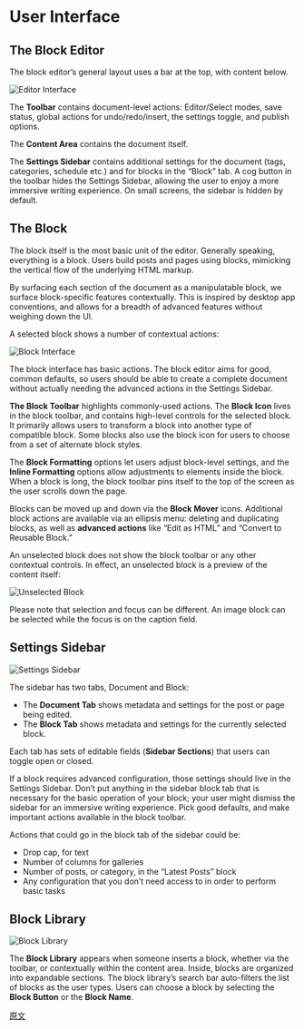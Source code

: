 <!-- 
# User Interface
 -->
# User Interface
<!-- 
## The Block Editor
 -->
## The Block Editor
<!-- 
The block editor’s general layout uses a bar at the top, with content below.
 -->
The block editor’s general layout uses a bar at the top, with content below.
<!-- 
![Editor Interface](https://cldup.com/VWA_jMcIRw-3000x3000.png)
 -->
![Editor Interface](https://cldup.com/VWA_jMcIRw-3000x3000.png)
<!-- 
The **Toolbar** contains document-level actions: Editor/Select modes, save status, global actions for undo/redo/insert, the settings toggle, and publish options.

The **Content Area** contains the document itself.

The **Settings Sidebar** contains additional settings for the document (tags, categories, schedule etc.) and for blocks in the “Block” tab. A cog button in the toolbar hides the Settings Sidebar, allowing the user to enjoy a more immersive writing experience. On small screens, the sidebar is hidden by default. 
 -->
The **Toolbar** contains document-level actions: Editor/Select modes, save status, global actions for undo/redo/insert, the settings toggle, and publish options.

The **Content Area** contains the document itself.

The **Settings Sidebar** contains additional settings for the document (tags, categories, schedule etc.) and for blocks in the “Block” tab. A cog button in the toolbar hides the Settings Sidebar, allowing the user to enjoy a more immersive writing experience. On small screens, the sidebar is hidden by default. 
<!-- 
## The Block
 -->
## The Block
<!-- 
The block itself is the most basic unit of the editor. Generally speaking, everything is a block. Users build posts and pages using blocks, mimicking the vertical flow of the underlying HTML markup. 
 -->
The block itself is the most basic unit of the editor. Generally speaking, everything is a block. Users build posts and pages using blocks, mimicking the vertical flow of the underlying HTML markup. 
<!-- 
By surfacing each section of the document as a manipulatable block, we surface block-specific features contextually. This is inspired by desktop app conventions, and allows for a breadth of advanced features without weighing down the UI. 
 -->
By surfacing each section of the document as a manipulatable block, we surface block-specific features contextually. This is inspired by desktop app conventions, and allows for a breadth of advanced features without weighing down the UI. 
<!-- 
A selected block shows a number of contextual actions:
 -->
A selected block shows a number of contextual actions:
<!-- 
![Block Interface](https://cldup.com/3tQqIncKPB-3000x3000.png)
 -->
![Block Interface](https://cldup.com/3tQqIncKPB-3000x3000.png)
<!-- 
The block interface has basic actions. The block editor aims for good, common defaults, so users should be able to create a complete document without actually needing the advanced actions in the Settings Sidebar.
 -->
The block interface has basic actions. The block editor aims for good, common defaults, so users should be able to create a complete document without actually needing the advanced actions in the Settings Sidebar.
<!-- 
**The Block Toolbar** highlights commonly-used actions. The **Block Icon** lives in the block toolbar, and contains high-level controls for the selected block. It primarily allows users to transform a block into another type of compatible block. Some blocks also use the block icon for users to choose from a set of alternate block styles.
 -->
**The Block Toolbar** highlights commonly-used actions. The **Block Icon** lives in the block toolbar, and contains high-level controls for the selected block. It primarily allows users to transform a block into another type of compatible block. Some blocks also use the block icon for users to choose from a set of alternate block styles.
<!-- 
The **Block Formatting** options let users adjust block-level settings, and the **Inline Formatting** options allow adjustments to elements inside the block. When a block is long, the block toolbar pins itself to the top of the screen as the user scrolls down the page.
 -->
The **Block Formatting** options let users adjust block-level settings, and the **Inline Formatting** options allow adjustments to elements inside the block. When a block is long, the block toolbar pins itself to the top of the screen as the user scrolls down the page.
<!-- 
Blocks can be moved up and down via the **Block Mover** icons. Additional block actions are available via an ellipsis menu: deleting and duplicating blocks, as well as **advanced actions** like “Edit as HTML” and “Convert to Reusable Block.”
 -->
Blocks can be moved up and down via the **Block Mover** icons. Additional block actions are available via an ellipsis menu: deleting and duplicating blocks, as well as **advanced actions** like “Edit as HTML” and “Convert to Reusable Block.”

<!-- 
An unselected block does not show the block toolbar or any other contextual controls. In effect, an unselected block is a preview of the content itself:
 -->
An unselected block does not show the block toolbar or any other contextual controls. In effect, an unselected block is a preview of the content itself:
<!-- 
![Unselected Block](https://cldup.com/DH9HZnEgwH-3000x3000.png)
 -->
![Unselected Block](https://cldup.com/DH9HZnEgwH-3000x3000.png)

<!-- 
Please note that selection and focus can be different. An image block can be selected while the focus is on the caption field.
 -->
Please note that selection and focus can be different. An image block can be selected while the focus is on the caption field.
<!-- 
## Settings Sidebar
 -->
## Settings Sidebar
<!-- 
![Settings Sidebar](https://cldup.com/iAqrn6Gc8o-3000x3000.png)
 -->
![Settings Sidebar](https://cldup.com/iAqrn6Gc8o-3000x3000.png)
<!-- 
The sidebar has two tabs, Document and Block:

- The **Document Tab** shows metadata and settings for the post or page being edited.
- The **Block Tab** shows metadata and settings for the currently selected block.
 -->
The sidebar has two tabs, Document and Block:

- The **Document Tab** shows metadata and settings for the post or page being edited.
- The **Block Tab** shows metadata and settings for the currently selected block.
<!-- 
Each tab has sets of editable fields (**Sidebar Sections**) that users can toggle open or closed. 
 -->
Each tab has sets of editable fields (**Sidebar Sections**) that users can toggle open or closed. 
<!-- 
If a block requires advanced configuration, those settings should live in the Settings Sidebar. Don’t put anything in the sidebar block tab that is necessary for the basic operation of your block; your user might dismiss the sidebar for an immersive writing experience. Pick good defaults, and make important actions available in the block toolbar.
 -->
If a block requires advanced configuration, those settings should live in the Settings Sidebar. Don’t put anything in the sidebar block tab that is necessary for the basic operation of your block; your user might dismiss the sidebar for an immersive writing experience. Pick good defaults, and make important actions available in the block toolbar.
<!-- 
Actions that could go in the block tab of the sidebar could be:

- Drop cap, for text
- Number of columns for galleries
- Number of posts, or category, in the “Latest Posts” block
- Any configuration that you don’t need access to in order to perform basic tasks
 -->
Actions that could go in the block tab of the sidebar could be:

- Drop cap, for text
- Number of columns for galleries
- Number of posts, or category, in the “Latest Posts” block
- Any configuration that you don’t need access to in order to perform basic tasks
<!-- 
## Block Library
 -->
## Block Library
<!-- 
![Block Library](https://cldup.com/7QoQIoLk-A-3000x3000.png)
 -->
![Block Library](https://cldup.com/7QoQIoLk-A-3000x3000.png)
<!-- 
The **Block Library** appears when someone inserts a block, whether via the toolbar, or contextually within the content area. Inside, blocks are organized into expandable sections. The block library’s search bar auto-filters the list of blocks as the user types. Users can choose a block by selecting the **Block Button** or the **Block Name**.
 -->
The **Block Library** appears when someone inserts a block, whether via the toolbar, or contextually within the content area. Inside, blocks are organized into expandable sections. The block library’s search bar auto-filters the list of blocks as the user types. Users can choose a block by selecting the **Block Button** or the **Block Name**.

[原文](https://github.com/WordPress/gutenberg/blob/master/docs/designers-developers/designers/user-interface.md)